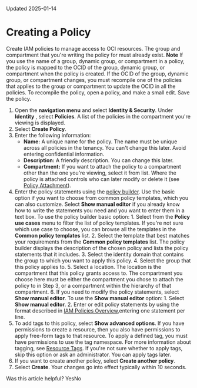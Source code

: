 Updated 2025-01-14
# Creating a Policy
Create IAM policies to manage access to OCI resources.
The group and compartment that you're writing the policy for must already exist.
**Note**
If you use the name of a group, dynamic group, or compartment in a policy, the policy is mapped to the OCID of the group, dynamic group, or compartment when the policy is created. If the OCID of the group, dynamic group, or compartment changes, you must recompile one of the policies that applies to the group or compartment to update the OCID in all the policies. 
To recompile the policy, open a policy, and make a small edit. Save the policy.
  1. Open the **navigation menu** and select **Identity & Security**. Under **Identity** , select **Policies**.
A list of the policies in the compartment you're viewing is displayed.
  2. Select **Create Policy**.
  3. Enter the following information:
     * **Name:** A unique name for the policy. The name must be unique across all policies in the tenancy. You can't change this later. Avoid entering confidential information.
     * **Description:** A friendly description. You can change this later.
     * **Compartment:** If you want to attach the policy to a compartment other than the one you're viewing, select it from list. Where the policy is attached controls who can later modify or delete it (see [Policy Attachment](https://docs.oracle.com/en-us/iaas/Content/Identity/policieshow/Policy_Attachment.htm#top "When you create an IAM policy, you must attach it to a compartment in IAM.")).
  4. Enter the policy statements using the [policy builder](https://docs.oracle.com/en-us/iaas/Content/Identity/policymgmt/managingpolicies_topic-Using_the_Policy_Builder.htm#builder "Work with Policy Builder."). Use the basic option if you want to choose from common policy templates, which you can also customize. Select **Show manual editor** if you already know how to write the statements you need and you want to enter them in a text box.
To use the policy builder basic option:
    1. Select from the **Policy use cases** menu to filter the list of policy templates. If you're not sure which use case to choose, you can browse all the templates in the **Common policy templates** list.
    2. Select the template that best matches your requirements from the **Common policy templates** list.
The policy builder displays the description of the chosen policy and lists the policy statements that it includes.
    3. Select the identity domain that contains the group to which you want to apply this policy.
    4. Select the group that this policy applies to.
    5. Select a location. The location is the compartment that this policy grants access to. The compartment you choose here must be either the compartment you chose to attach the policy to in Step 3, or a compartment within the hierarchy of that compartment.
    6. If you need to modify the policy statements, select **Show manual editor**. 
To use the **Show manual editor** option:
    1. Select **Show manual editor**.
    2. Enter or edit policy statements by using the format described in [IAM Policies Overview](https://docs.oracle.com/en-us/iaas/Content/Identity/policieshow/Policy_Basics.htm#top "IAM policies govern control of resources in Oracle Cloud Infrastructure \(OCI\) tenancies."),entering one statement per line.
  5. To add tags to this policy, select **Show advanced options**.
If you have permissions to create a resource, then you also have permissions to apply free-form tags to that resource. To apply a defined tag, you must have permissions to use the tag namespace. For more information about tagging, see [Resource Tags](https://docs.oracle.com/iaas/Content/General/Concepts/resourcetags.htm). If you're not sure whether to apply tags, skip this option or ask an administrator. You can apply tags later.
  6. If you want to create another policy, select **Create another policy**.
  7. Select **Create**. 
Your changes go into effect typically within 10 seconds.


Was this article helpful?
YesNo

